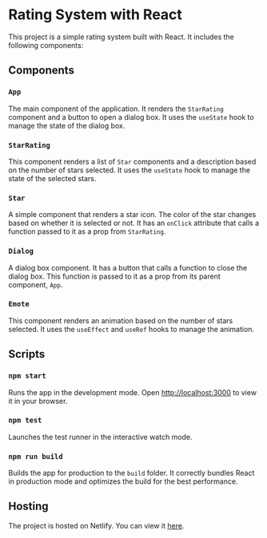# Rating System with React

This project is a simple rating system built with React. It includes the following components:

## Components

### `App`

The main component of the application. It renders the `StarRating` component and a button to open a dialog box. It uses the `useState` hook to manage the state of the dialog box.

### `StarRating`

This component renders a list of `Star` components and a description based on the number of stars selected. It uses the `useState` hook to manage the state of the selected stars.

### `Star`

A simple component that renders a star icon. The color of the star changes based on whether it is selected or not. It has an `onClick` attribute that calls a function passed to it as a prop from `StarRating`.

### `Dialog`

A dialog box component. It has a button that calls a function to close the dialog box. This function is passed to it as a prop from its parent component, `App`.

### `Emote`

This component renders an animation based on the number of stars selected. It uses the `useEffect` and `useRef` hooks to manage the animation.

## Scripts

### `npm start`

Runs the app in the development mode. Open [http://localhost:3000](http://localhost:3000) to view it in your browser.

### `npm test`

Launches the test runner in the interactive watch mode.

### `npm run build`

Builds the app for production to the `build` folder. It correctly bundles React in production mode and optimizes the build for the best performance.

## Hosting

The project is hosted on Netlify. You can view it [here](https://rating-system-marcelo-dev.netlify.app/).